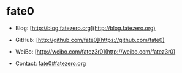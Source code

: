# fate0

* Blog: [http://blog.fatezero.org](http://blog.fatezero.org)

* GitHub: [http://github.com/fate0](https://github.com/fate0)

* WeiBo: [http://weibo.com/fatez3r0](http://weibo.com/fatez3r0)

* Contact: [fate0#fatezero.org](mailto:fate0@fatezero.org)
